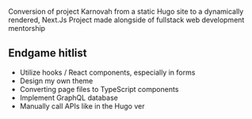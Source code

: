 Conversion of project Karnovah from a static Hugo site to a dynamically rendered, Next.Js
Project made alongside of fullstack web development mentorship

## Endgame hitlist
- Utilize hooks / React components, especially in forms 
- Design my own theme
- Converting page files to TypeScript components
- Implement GraphQL database
- Manually call APIs like in the Hugo ver
